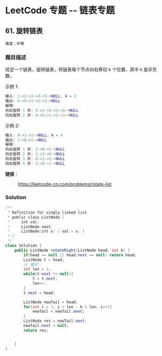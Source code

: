 # LeetCode 专题 -- 链表专题

## 61. 旋转链表

`难度：中等`

### 题目描述

给定一个链表，旋转链表，将链表每个节点向右移动 k 个位置，其中 k 是非负数。

示例 1:

```matlab
输入: 1->2->3->4->5->NULL, k = 2
输出: 4->5->1->2->3->NULL
解释:
向右旋转 1 步: 5->1->2->3->4->NULL
向右旋转 2 步: 4->5->1->2->3->NULL
```

示例 2:

```matlab
输入: 0->1->2->NULL, k = 4
输出: 2->0->1->NULL
解释:
向右旋转 1 步: 2->0->1->NULL
向右旋转 2 步: 1->2->0->NULL
向右旋转 3 步: 0->1->2->NULL
向右旋转 4 步: 2->0->1->NULL
```

**链接**：
> <https://leetcode-cn.com/problems/rotate-list>

### Solution


```java
/**
 * Definition for singly-linked list.
 * public class ListNode {
 *     int val;
 *     ListNode next;
 *     ListNode(int x) { val = x; }
 * }
 */
class Solution {
    public ListNode rotateRight(ListNode head, int k) {
        if(head == null || head.next == null) return head;
        ListNode t = head;
        // 建环
        int len = 1;
        while(t.next != null){
            t = t.next;
            len++;
        }
        t.next = head;

        ListNode newTail = head;
        for(int i = 1; i < len - k % len; i++){
            newTail = newTail.next;
        }
        ListNode res = newTail.next;
        newTail.next = null;
        return res;


    }
}
```
